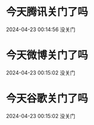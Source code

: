 # 今天腾讯关门了吗

2024-04-23 00:14:56 没关门

# 今天微博关门了吗

2024-04-23 00:15:02 没关门

# 今天谷歌关门了吗

2024-04-23 00:15:02 没关门

